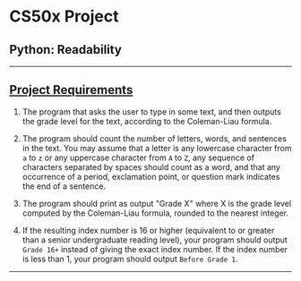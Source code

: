 # CS50x Project
## Python: Readability

---

## [Project Requirements](https://cs50.harvard.edu/x/2020/psets/6/readability/)
1. The program that asks the user to type in some text, and then outputs the grade level for the text, according to the Coleman-Liau formula.

2. The program should count the number of letters, words, and sentences in the text. You may assume that a letter is any lowercase character from ```a``` to ```z``` or any uppercase character from ```A``` to ```Z```, any sequence of characters separated by spaces should count as a word, and that any occurrence of a period, exclamation point, or question mark indicates the end of a sentence.

3. The program should print as output "Grade X" where X is the grade level computed by the Coleman-Liau formula, rounded to the nearest integer.

4. If the resulting index number is 16 or higher (equivalent to or greater than a senior undergraduate reading level), your program should output ```Grade 16+``` instead of giving the exact index number. If the index number is less than 1, your program should output ```Before Grade 1```.

---
